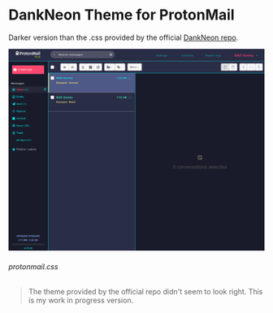 # DankNeon Theme for ProtonMail
Darker version than the .css provided by the official [DankNeon repo](https://github.com/DankNeon/protonmail).

![screenshot-inbox.png](/screenshot-inbox.png)

###### protonmail.css
> The theme provided by the official repo didn't seem to look right. This is my work in progress version.
